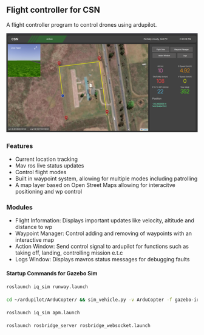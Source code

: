 ## Flight controller for CSN

A flight controller program to control drones using ardupilot. 

![Flight Controller Homepage](https://github.com/huzefazaheer/flight-controller/blob/main/imgs/homepage.png)

### Features

- Current location tracking
- Mav ros live status updates
- Control flight modes
- Built in waypoint system, allowing for multiple modes including patrolling
- A map layer based on Open Street Maps allowing for interacitve positioning and wp control


### Modules

- Flight Information: Displays important updates like velocity, altitude and distance to wp
- Waypoint Manager: Control adding and removing of waypoints with an interactive map
- Action Window: Send control signal to ardupilot for functions such as taking off, landing, controlling mission e.t.c
- Logs Window: Displays mavros status messages for debugging faults

#### Startup Commands for Gazebo Sim

```bash
roslaunch iq_sim runway.launch

cd ~/ardupilot/ArduCopter/ && sim_vehicle.py -v ArduCopter -f gazebo-iris --console

roslaunch iq_sim apm.launch

roslaunch rosbridge_server rosbridge_websocket.launch
```
